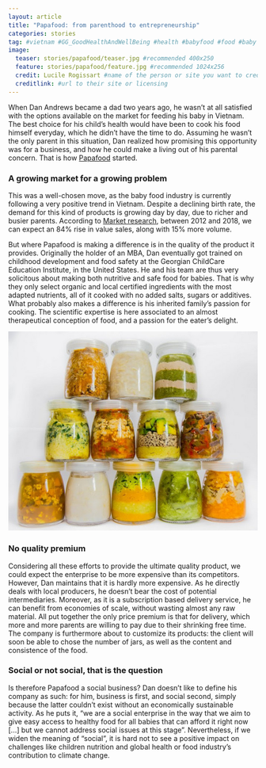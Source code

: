 ```yaml
---
layout: article
title: "Papafood: from parenthood to entrepreneurship"
categories: stories
tag: #vietnam #GG_GoodHealthAndWellBeing #health #babyfood #food #baby #children #nutrition  
image:
  teaser: stories/papafood/teaser.jpg #recommended 400x250
  feature: stories/papafood/feature.jpg #recommended 1024x256
  credit: Lucile Rogissart #name of the person or site you want to credit
  creditlink: #url to their site or licensing
---
```


When Dan Andrews became a dad two years ago, he wasn’t at all satisfied with the options available on the market for feeding his baby in Vietnam. The best choice for his child’s health would have been to cook his food himself everyday, which he didn’t have the time to do. Assuming he wasn’t the only parent in this situation, Dan realized how promising this opportunity was for a business, and how he could make a living out of his parental concern. That is how [Papafood](http://papafood.net/en/) started.

<h3>A growing market for a growing problem</h3>

This was a well-chosen move, as the baby food industry is currently following a very positive trend in Vietnam. Despite a declining birth rate, the demand for this kind of products is growing day by day, due to richer and busier parents. According to [Market research](http://www.rnrmarketresearch.com/baby-food-vietnam-market-report.html), between 2012 and 2018, we can expect an 84% rise in value sales, along with 15% more volume.

But where Papafood is making a difference is in the quality of the product it provides. Originally the holder of an MBA, Dan eventually got trained on childhood development and food safety at the Georgian ChildCare Education Institute, in the United States. He and his team are thus very solicitous about making both nutritive and safe food for babies. That is why they only select organic and local certified ingredients with the most adapted nutrients, all of it cooked with no added salts, sugars or additives. What probably also makes a difference is his inherited family’s passion for cooking. The scientific expertise is here associated to an almost therapeutical conception of food, and a passion for the eater’s delight.

<img src="/images/stories/papafood/jars.jpg">

<h3>No quality premium</h3>

Considering all these efforts to provide the ultimate quality product, we could expect the enterprise to be more expensive than its competitors. However, Dan maintains that it is hardly more expensive. As he directly deals with local producers, he doesn’t bear the cost of potential intermediaries. Moreover, as it is a subscription based delivery service, he can benefit from economies of scale, without wasting almost any raw material. All put together the only price premium is that for delivery, which more and more parents are willing to pay due to their shrinking free time. The company is furthermore about to customize its products: the client will soon be able to chose the number of jars, as well as the content and consistence of the food.

<h3>Social or not social, that is the question</h3>

Is therefore Papafood a social business? Dan doesn’t like to define his company as such: for him, business is first, and social second, simply because the latter couldn’t exist without an economically sustainable activity. As he puts it, “we are a social enterprise in the way that we aim to give easy access to healthy food for all babies that can afford it right now [...] but we cannot address social issues at this stage”. Nevertheless, if we widen the meaning of “social”, it is hard not to see a positive impact on challenges like children nutrition and global health or food industry’s contribution to climate change. 
